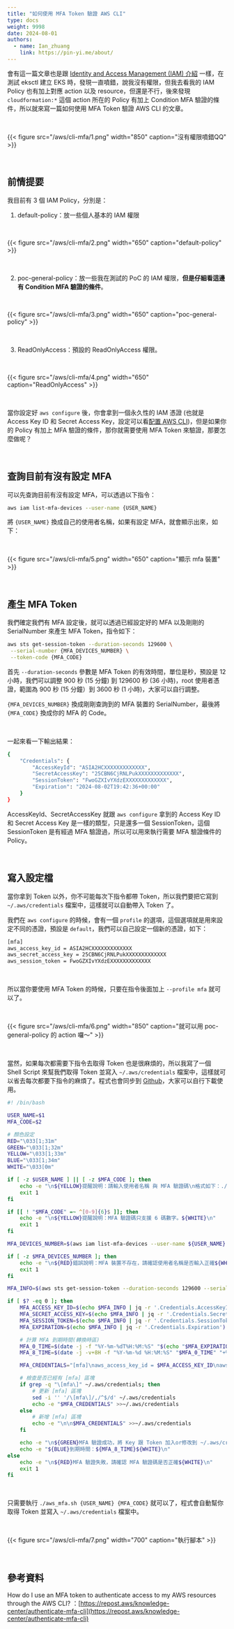 ```yaml
---
title: "如何使用 MFA Token 驗證 AWS CLI"
type: docs
weight: 9998
date: 2024-08-01
authors:
  - name: Ian_zhuang
    link: https://pin-yi.me/about/
---
```


會有這一篇文章也是跟 [Identity and Access Management (IAM) 介紹](../iam-introduce) 一樣，在測試 eksctl 建立 EKS 時，發現一直噴錯，說我沒有權限，但我去看我的 IAM Policy 也有加上對應 action 以及 resource，但還是不行，後來發現 `cloudformation:*` 這個 action 所在的 Policy 有加上 Condition MFA 驗證的條件，所以就來寫一篇如何使用 MFA Token 驗證 AWS CLI 的文章。

<br>

{{< figure src="/aws/cli-mfa/1.png" width="850" caption="沒有權限噴錯QQ" >}}

<br>

## 前情提要

我目前有 3 個 IAM Policy，分別是：

1. default-policy：放一些個人基本的 IAM 權限

<br>

{{< figure src="/aws/cli-mfa/2.png" width="650" caption="default-policy" >}}

<br>

2. poc-general-policy：放一些我在測試的 PoC 的 IAM 權限，<b>但是仔細看這邊有 Condition MFA 驗證的條件</b>。

<br>

{{< figure src="/aws/cli-mfa/3.png" width="650" caption="poc-general-policy" >}}

<br>

3. ReadOnlyAccess：預設的 ReadOnlyAccess 權限。

<br>

{{< figure src="/aws/cli-mfa/4.png" width="650" caption="ReadOnlyAccess" >}}

<br>

當你設定好 `aws configure` 後，你會拿到一個永久性的 IAM 憑證 (也就是 Access Key ID 和 Secret Access Key，設定可以看[配置 AWS CLI](../aws-cli/#%e9%85%8d%e7%bd%ae-aws-cli))，但是如果你的 Policy 有加上 MFA 驗證的條件，那你就需要使用 MFA Token 來驗證，那要怎麼做呢？

<br>

## 查詢目前有沒有設定 MFA

可以先查詢目前有沒有設定 MFA，可以透過以下指令：

```bash
aws iam list-mfa-devices --user-name {USER_NAME}
```

將 `{USER_NAME}` 換成自己的使用者名稱，如果有設定 MFA，就會顯示出來，如下：

<br>

{{< figure src="/aws/cli-mfa/5.png" width="650" caption="顯示 mfa 裝置" >}}

<br>

## 產生 MFA Token

我們確定我們有 MFA 設定後，就可以透過已經設定好的 MFA 以及剛剛的 SerialNumber 來產生 MFA Token，指令如下：

```bash
aws sts get-session-token --duration-seconds 129600 \
 --serial-number {MFA_DEVICES_NUMBER} \
 --token-code {MFA_CODE}
```

首先 `--duration-seconds` 參數是 MFA Token 的有效時間，單位是秒，預設是 12 小時，我們可以調整 900 秒 (15 分鐘) 到 129600 秒 (36 小時)，root 使用者憑證，範圍為 900 秒 (15 分鐘）到 3600 秒 (1 小時)，大家可以自行調整。

`{MFA_DEVICES_NUMBER}` 換成剛剛查詢到的 MFA 裝置的 SerialNumber，最後將 `{MFA_CODE}` 換成你的 MFA 的 Code。

<br>

一起來看一下輸出結果：

```bash
{
    "Credentials": {
        "AccessKeyId": "ASIA2HCXXXXXXXXXXXXX",
        "SecretAccessKey": "25CBN6CjRNLPukXXXXXXXXXXXXX",
        "SessionToken": "FwoGZXIvYXdzEXXXXXXXXXXXXX",
        "Expiration": "2024-08-02T19:42:36+00:00"
    }
}
```

AccessKeyId、SecretAccessKey 就跟 `aws configure` 拿到的 Access Key ID 和 Secret Access Key 是一樣的類型，只是還多一個 SessionToken，這個 SessionToken 是有經過 MFA 驗證過，所以可以用來執行需要 MFA 驗證條件的 Policy。

<br>

## 寫入設定檔

當你拿到 Token 以外，你不可能每次下指令都帶 Token，所以我們要把它寫到 `~/.aws/credentials` 檔案中，這樣就可以自動帶入 Token 了。

我們在 `aws configure` 的時候，會有一個 `profile` 的選項，這個選項就是用來設定不同的憑證，預設是 `default`，我們可以自己設定一個新的憑證，如下：

```bash
[mfa]
aws_access_key_id = ASIA2HCXXXXXXXXXXXXX
aws_secret_access_key = 25CBN6CjRNLPukXXXXXXXXXXXXX
aws_session_token = FwoGZXIvYXdzEXXXXXXXXXXXXX
```

<br>

所以當你要使用 MFA Token 的時候，只要在指令後面加上 `--profile mfa` 就可以了。

<br>

{{< figure src="/aws/cli-mfa/6.png" width="850" caption="就可以用 poc-general-policy 的 action 囉～" >}}

<br>

當然，如果每次都需要下指令去取得 Token 也是很麻煩的，所以我寫了一個 Shell Script 來幫我們取得 Token 並寫入 `~/.aws/credentials` 檔案中，這樣就可以省去每次都要下指令的麻煩了。程式也會同步到 [Github](https://github.com/880831ian/aws-cli-mfa)，大家可以自行下載使用。

```bash
#! /bin/bash

USER_NAME=$1
MFA_CODE=$2

# 顏色設定
RED="\033[1;31m"
GREEN="\033[1;32m"
YELLOW="\033[1;33m"
BLUE="\033[1;34m"
WHITE="\033[0m"

if [ -z $USER_NAME ] || [ -z $MFA_CODE ]; then
    echo -e "\n${YELLOW}提醒說明：請輸入使用者名稱 與 MFA 驗證碼\n格式如下：./aws_mfa.sh ian_zhuang 235821 << (請依照手機上的 MFA 號碼)。${WHITE}\n"
    exit 1
fi

if [[ ! "$MFA_CODE" =~ ^[0-9]{6}$ ]]; then
    echo -e "\n${YELLOW}提醒說明：MFA 驗證碼只支援 6 碼數字。${WHITE}\n"
    exit 1
fi

MFA_DEVICES_NUMBER=$(aws iam list-mfa-devices --user-name ${USER_NAME} | jq -r '.MFADevices[0].SerialNumber')

if [ -z $MFA_DEVICES_NUMBER ]; then
    echo -e "\n${RED}錯誤說明：MFA 裝置不存在，請確認使用者名稱是否輸入正確${WHITE}\n"
    exit 1
fi

MFA_INFO=$(aws sts get-session-token --duration-seconds 129600 --serial-number ${MFA_DEVICES_NUMBER} --token-code ${MFA_CODE})

if [ $? -eq 0 ]; then
    MFA_ACCESS_KEY_ID=$(echo $MFA_INFO | jq -r '.Credentials.AccessKeyId')
    MFA_SECRET_ACCESS_KEY=$(echo $MFA_INFO | jq -r '.Credentials.SecretAccessKey')
    MFA_SESSION_TOKEN=$(echo $MFA_INFO | jq -r '.Credentials.SessionToken')
    MFA_EXPIRATION=$(echo $MFA_INFO | jq -r '.Credentials.Expiration')

    # 計算 MFA 到期時間(轉換時區)
    MFA_0_TIME=$(date -j -f "%Y-%m-%dT%H:%M:%S" "$(echo "$MFA_EXPIRATION" | sed 's/+00:00//')" "+%Y-%m-%d %H:%M:%S")
    MFA_8_TIME=$(date -j -v+8H -f "%Y-%m-%d %H:%M:%S" "$MFA_0_TIME" "+%Y-%m-%d %H:%M:%S")

    MFA_CREDENTIALS="[mfa]\naws_access_key_id = $MFA_ACCESS_KEY_ID\naws_secret_access_key = $MFA_SECRET_ACCESS_KEY\naws_session_token = $MFA_SESSION_TOKEN"

    # 檢查是否已經有 [mfa] 區塊
    if grep -q "\[mfa\]" ~/.aws/credentials; then
        # 更新 [mfa] 區塊
        sed -i '' '/\[mfa\]/,/^$/d' ~/.aws/credentials
        echo -e "$MFA_CREDENTIALS" >>~/.aws/credentials
    else
        # 新增 [mfa] 區塊
        echo -e "\n\n$MFA_CREDENTIALS" >>~/.aws/credentials
    fi

    echo -e "\n${GREEN}MFA 驗證成功，將 Key 跟 Token 加入or修改到 ~/.aws/credentials 檔案中${WHITE}"
    echo -e "${BLUE}到期時間：${MFA_8_TIME}${WHITE}\n"
else
    echo -e "\n${RED}MFA 驗證失敗，請確認 MFA 驗證碼是否正確${WHITE}\n"
    exit 1
fi
```

<br>

只需要執行 `./aws_mfa.sh {USER_NAME} {MFA_CODE}` 就可以了，程式會自動幫你取得 Token 並寫入 `~/.aws/credentials` 檔案中。

<br>

{{< figure src="/aws/cli-mfa/7.png" width="700" caption="執行腳本" >}}

<br>

## 參考資料

How do I use an MFA token to authenticate access to my AWS resources through the AWS CLI?
：[https://repost.aws/knowledge-center/authenticate-mfa-cli](https://repost.aws/knowledge-center/authenticate-mfa-cli)

